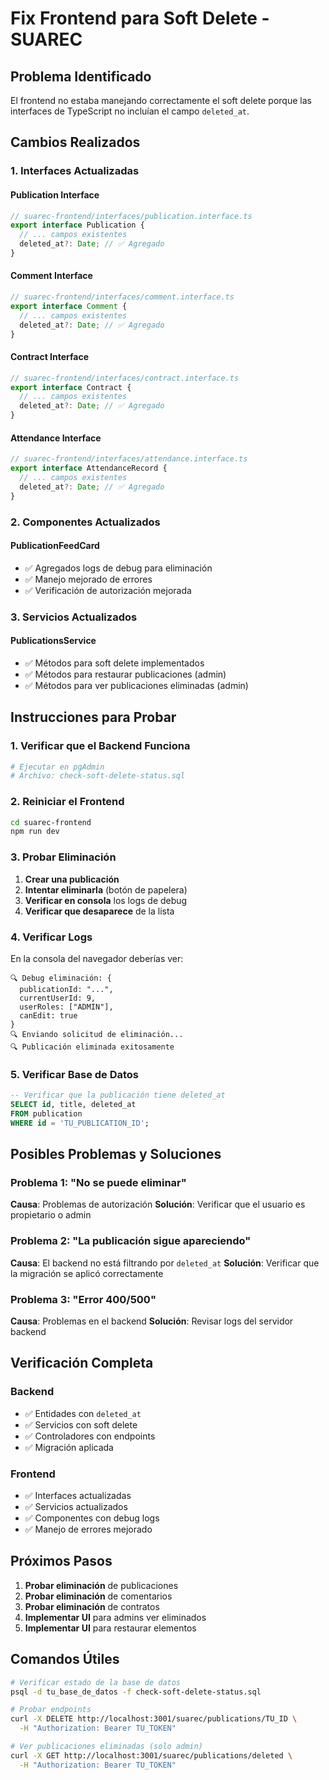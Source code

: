 # Fix Frontend para Soft Delete - SUAREC

## Problema Identificado
El frontend no estaba manejando correctamente el soft delete porque las interfaces de TypeScript no incluían el campo `deleted_at`.

## Cambios Realizados

### 1. Interfaces Actualizadas

#### Publication Interface
```typescript
// suarec-frontend/interfaces/publication.interface.ts
export interface Publication {
  // ... campos existentes
  deleted_at?: Date; // ✅ Agregado
}
```

#### Comment Interface
```typescript
// suarec-frontend/interfaces/comment.interface.ts
export interface Comment {
  // ... campos existentes
  deleted_at?: Date; // ✅ Agregado
}
```

#### Contract Interface
```typescript
// suarec-frontend/interfaces/contract.interface.ts
export interface Contract {
  // ... campos existentes
  deleted_at?: Date; // ✅ Agregado
}
```

#### Attendance Interface
```typescript
// suarec-frontend/interfaces/attendance.interface.ts
export interface AttendanceRecord {
  // ... campos existentes
  deleted_at?: Date; // ✅ Agregado
}
```

### 2. Componentes Actualizados

#### PublicationFeedCard
- ✅ Agregados logs de debug para eliminación
- ✅ Manejo mejorado de errores
- ✅ Verificación de autorización mejorada

### 3. Servicios Actualizados

#### PublicationsService
- ✅ Métodos para soft delete implementados
- ✅ Métodos para restaurar publicaciones (admin)
- ✅ Métodos para ver publicaciones eliminadas (admin)

## Instrucciones para Probar

### 1. Verificar que el Backend Funciona

```bash
# Ejecutar en pgAdmin
# Archivo: check-soft-delete-status.sql
```

### 2. Reiniciar el Frontend

```bash
cd suarec-frontend
npm run dev
```

### 3. Probar Eliminación

1. **Crear una publicación**
2. **Intentar eliminarla** (botón de papelera)
3. **Verificar en consola** los logs de debug
4. **Verificar que desaparece** de la lista

### 4. Verificar Logs

En la consola del navegador deberías ver:
```
🔍 Debug eliminación: {
  publicationId: "...",
  currentUserId: 9,
  userRoles: ["ADMIN"],
  canEdit: true
}
🔍 Enviando solicitud de eliminación...
🔍 Publicación eliminada exitosamente
```

### 5. Verificar Base de Datos

```sql
-- Verificar que la publicación tiene deleted_at
SELECT id, title, deleted_at 
FROM publication 
WHERE id = 'TU_PUBLICATION_ID';
```

## Posibles Problemas y Soluciones

### Problema 1: "No se puede eliminar"
**Causa**: Problemas de autorización
**Solución**: Verificar que el usuario es propietario o admin

### Problema 2: "La publicación sigue apareciendo"
**Causa**: El backend no está filtrando por `deleted_at`
**Solución**: Verificar que la migración se aplicó correctamente

### Problema 3: "Error 400/500"
**Causa**: Problemas en el backend
**Solución**: Revisar logs del servidor backend

## Verificación Completa

### Backend
- ✅ Entidades con `deleted_at`
- ✅ Servicios con soft delete
- ✅ Controladores con endpoints
- ✅ Migración aplicada

### Frontend
- ✅ Interfaces actualizadas
- ✅ Servicios actualizados
- ✅ Componentes con debug logs
- ✅ Manejo de errores mejorado

## Próximos Pasos

1. **Probar eliminación** de publicaciones
2. **Probar eliminación** de comentarios
3. **Probar eliminación** de contratos
4. **Implementar UI** para admins ver eliminados
5. **Implementar UI** para restaurar elementos

## Comandos Útiles

```bash
# Verificar estado de la base de datos
psql -d tu_base_de_datos -f check-soft-delete-status.sql

# Probar endpoints
curl -X DELETE http://localhost:3001/suarec/publications/TU_ID \
  -H "Authorization: Bearer TU_TOKEN"

# Ver publicaciones eliminadas (solo admin)
curl -X GET http://localhost:3001/suarec/publications/deleted \
  -H "Authorization: Bearer TU_TOKEN"
``` 